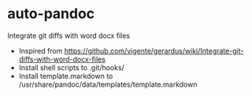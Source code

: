# auto-pandoc
Integrate git diffs with word docx files

- Inspired from https://github.com/vigente/gerardus/wiki/Integrate-git-diffs-with-word-docx-files
- Install shell scripts to .git/hooks/
- Install template.markdown to /usr/share/pandoc/data/templates/template.markdown
